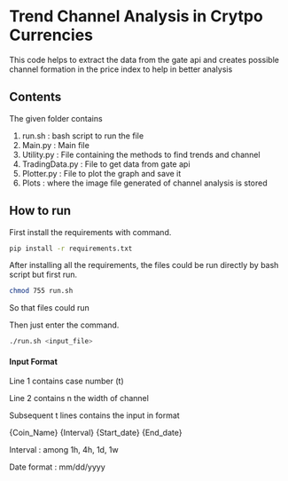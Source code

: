 # Trend Channel Analysis in Crytpo Currencies

This code helps to extract the data from the gate api and creates possible channel formation in the price index to help in better analysis

## Contents

The given folder contains 
1. run.sh : bash script to run the file
2. Main.py : Main file
3. Utility.py : File containing the methods to find trends and channel
4. TradingData.py : File to get data from gate api
5. Plotter.py : File to plot the graph and save it
6. Plots : where the image file generated of channel analysis is stored

## How to run 

First install the requirements with command. 

```bash 
pip install -r requirements.txt
```

After installing all the requirements, the files could be run directly by bash script but first run.

```bash 
chmod 755 run.sh
```

So that files could run

Then just enter the command. 

```bash 
./run.sh <input_file>
```

#### Input Format

Line 1 contains case number (t)

Line 2 contains n the width of channel

Subsequent t lines contains the input in format

{Coin_Name} {Interval} {Start_date} {End_date}

Interval : among 1h, 4h, 1d, 1w

Date format : mm/dd/yyyy
